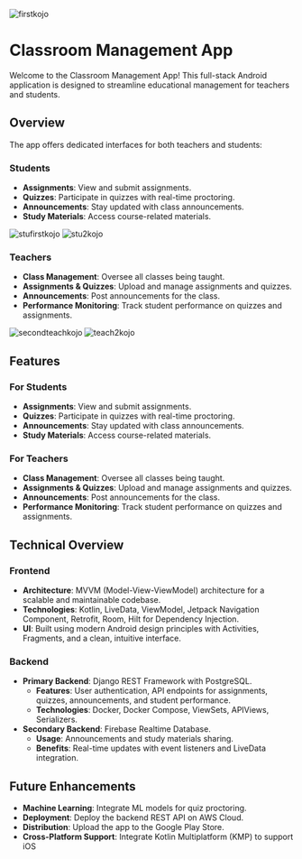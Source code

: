 ![firstkojo](https://github.com/Madhavgiga1/KojoClass/assets/77728555/2ab61a1a-8a15-4919-bdd7-69e0a3ce5ed1)

# Classroom Management App

Welcome to the Classroom Management App! This full-stack Android application is designed to streamline educational management for teachers and students.

## Overview

The app offers dedicated interfaces for both teachers and students:

### Students
- **Assignments**: View and submit assignments.
- **Quizzes**: Participate in quizzes with real-time proctoring.
- **Announcements**: Stay updated with class announcements.
- **Study Materials**: Access course-related materials.

![stufirstkojo](https://github.com/Madhavgiga1/KojoClass/assets/77728555/036e16f6-cda4-42d9-bf7b-5b8891b99b2c)
![stu2kojo](https://github.com/Madhavgiga1/KojoClass/assets/77728555/a98c6f1b-e7ba-4cad-ad11-eddebfee5760)

### Teachers
- **Class Management**: Oversee all classes being taught.
- **Assignments & Quizzes**: Upload and manage assignments and quizzes.
- **Announcements**: Post announcements for the class.
- **Performance Monitoring**: Track student performance on quizzes and assignments.

![secondteachkojo](https://github.com/Madhavgiga1/KojoClass/assets/77728555/6853f34f-36a2-4e40-bfa5-a361812015e8)
![teach2kojo](https://github.com/Madhavgiga1/KojoClass/assets/77728555/23690bfc-bd70-4f3d-ac38-e7ae800d2972)

## Features

### For Students
- **Assignments**: View and submit assignments.
- **Quizzes**: Participate in quizzes with real-time proctoring.
- **Announcements**: Stay updated with class announcements.
- **Study Materials**: Access course-related materials.

### For Teachers
- **Class Management**: Oversee all classes being taught.
- **Assignments & Quizzes**: Upload and manage assignments and quizzes.
- **Announcements**: Post announcements for the class.
- **Performance Monitoring**: Track student performance on quizzes and assignments.

## Technical Overview

### Frontend
- **Architecture**: MVVM (Model-View-ViewModel) architecture for a scalable and maintainable codebase.
- **Technologies**: Kotlin, LiveData, ViewModel, Jetpack Navigation Component, Retrofit, Room, Hilt for Dependency Injection.
- **UI**: Built using modern Android design principles with Activities, Fragments, and a clean, intuitive interface.

### Backend
- **Primary Backend**: Django REST Framework with PostgreSQL.
  - **Features**: User authentication, API endpoints for assignments, quizzes, announcements, and student performance.
  - **Technologies**: Docker, Docker Compose, ViewSets, APIViews, Serializers.
- **Secondary Backend**: Firebase Realtime Database.
  - **Usage**: Announcements and study materials sharing.
  - **Benefits**: Real-time updates with event listeners and LiveData integration.

## Future Enhancements
- **Machine Learning**: Integrate ML models for quiz proctoring.
- **Deployment**: Deploy the backend REST API on AWS Cloud.
- **Distribution**: Upload the app to the Google Play Store.
- **Cross-Platform Support**: Integrate Kotlin Multiplatform (KMP) to support iOS

